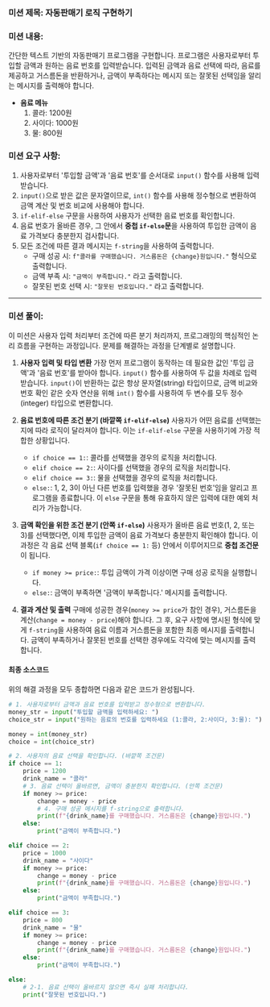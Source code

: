 ### **미션 제목**: 자동판매기 로직 구현하기

### **미션 내용**:
간단한 텍스트 기반의 자동판매기 프로그램을 구현합니다. 프로그램은 사용자로부터 투입할 금액과 원하는 음료 번호를 입력받습니다.
입력된 금액과 음료 선택에 따라, 음료를 제공하고 거스름돈을 반환하거나, 금액이 부족하다는 메시지 또는 잘못된 선택임을 알리는 메시지를 출력해야 합니다.

-   **음료 메뉴**
    1.  콜라: 1200원
    2.  사이다: 1000원
    3.  물: 800원

### **미션 요구 사항**:
1.  사용자로부터 '투입할 금액'과 '음료 번호'를 순서대로 `input()` 함수를 사용해 입력받습니다.
2.  `input()`으로 받은 값은 문자열이므로, `int()` 함수를 사용해 정수형으로 변환하여 금액 계산 및 번호 비교에 사용해야 합니다.
3.  `if-elif-else` 구문을 사용하여 사용자가 선택한 음료 번호를 확인합니다.
4.  음료 번호가 올바른 경우, 그 안에서 **중첩 `if-else`문**을 사용하여 투입한 금액이 음료 가격보다 충분한지 검사합니다.
5.  모든 조건에 따른 결과 메시지는 `f-string`을 사용하여 출력합니다.
    -   구매 성공 시: `f"콜라를 구매했습니다. 거스름돈은 {change}원입니다."` 형식으로 출력합니다.
    -   금액 부족 시: `"금액이 부족합니다."` 라고 출력합니다.
    -   잘못된 번호 선택 시: `"잘못된 번호입니다."` 라고 출력합니다.

---

### **미션 풀이**:

이 미션은 사용자 입력 처리부터 조건에 따른 분기 처리까지, 프로그래밍의 핵심적인 논리 흐름을 구현하는 과정입니다. 문제를 해결하는 과정을 단계별로 설명합니다.

1.  **사용자 입력 및 타입 변환**
    가장 먼저 프로그램이 동작하는 데 필요한 값인 '투입 금액'과 '음료 번호'를 받아야 합니다. `input()` 함수를 사용하여 두 값을 차례로 입력받습니다. `input()`이 반환하는 값은 항상 문자열(string) 타입이므로, 금액 비교와 번호 확인 같은 숫자 연산을 위해 `int()` 함수를 사용하여 두 변수를 모두 정수(integer) 타입으로 변환합니다.

2.  **음료 번호에 따른 조건 분기 (바깥쪽 `if-elif-else`)**
    사용자가 어떤 음료를 선택했는지에 따라 로직이 달라져야 합니다. 이는 `if-elif-else` 구문을 사용하기에 가장 적합한 상황입니다.
    -   `if choice == 1:`: 콜라를 선택했을 경우의 로직을 처리합니다.
    -   `elif choice == 2:`: 사이다를 선택했을 경우의 로직을 처리합니다.
    -   `elif choice == 3:`: 물을 선택했을 경우의 로직을 처리합니다.
    -   `else:`: 1, 2, 3이 아닌 다른 번호를 입력했을 경우 '잘못된 번호'임을 알리고 프로그램을 종료합니다. 이 `else` 구문을 통해 유효하지 않은 입력에 대한 예외 처리가 가능합니다.

3.  **금액 확인을 위한 조건 분기 (안쪽 `if-else`)**
    사용자가 올바른 음료 번호(1, 2, 또는 3)를 선택했다면, 이제 투입한 금액이 음료 가격보다 충분한지 확인해야 합니다. 이 과정은 각 음료 선택 블록(`if choice == 1:` 등) 안에서 이루어지므로 **중첩 조건문**이 됩니다.
    -   `if money >= price:`: 투입 금액이 가격 이상이면 구매 성공 로직을 실행합니다.
    -   `else:`: 금액이 부족하면 '금액이 부족합니다.' 메시지를 출력합니다.

4.  **결과 계산 및 출력**
    구매에 성공한 경우(`money >= price`가 참인 경우), 거스름돈을 계산(`change = money - price`)해야 합니다. 그 후, 요구 사항에 명시된 형식에 맞게 `f-string`을 사용하여 음료 이름과 거스름돈을 포함한 최종 메시지를 출력합니다. 금액이 부족하거나 잘못된 번호를 선택한 경우에도 각각에 맞는 메시지를 출력합니다.

#### **최종 소스코드**
위의 해결 과정을 모두 종합하면 다음과 같은 코드가 완성됩니다.

```python
# 1. 사용자로부터 금액과 음료 번호를 입력받고 정수형으로 변환합니다.
money_str = input("투입할 금액을 입력하세요: ")
choice_str = input("원하는 음료의 번호를 입력하세요 (1:콜라, 2:사이다, 3:물): ")

money = int(money_str)
choice = int(choice_str)

# 2. 사용자의 음료 선택을 확인합니다. (바깥쪽 조건문)
if choice == 1:
    price = 1200
    drink_name = "콜라"
    # 3. 음료 선택이 올바르면, 금액이 충분한지 확인합니다. (안쪽 조건문)
    if money >= price:
        change = money - price
        # 4. 구매 성공 메시지를 f-string으로 출력합니다.
        print(f"{drink_name}를 구매했습니다. 거스름돈은 {change}원입니다.")
    else:
        print("금액이 부족합니다.")

elif choice == 2:
    price = 1000
    drink_name = "사이다"
    if money >= price:
        change = money - price
        print(f"{drink_name}를 구매했습니다. 거스름돈은 {change}원입니다.")
    else:
        print("금액이 부족합니다.")

elif choice == 3:
    price = 800
    drink_name = "물"
    if money >= price:
        change = money - price
        print(f"{drink_name}를 구매했습니다. 거스름돈은 {change}원입니다.")
    else:
        print("금액이 부족합니다.")

else:
    # 2-1. 음료 선택이 올바르지 않으면 즉시 실패 처리합니다.
    print("잘못된 번호입니다.")
```